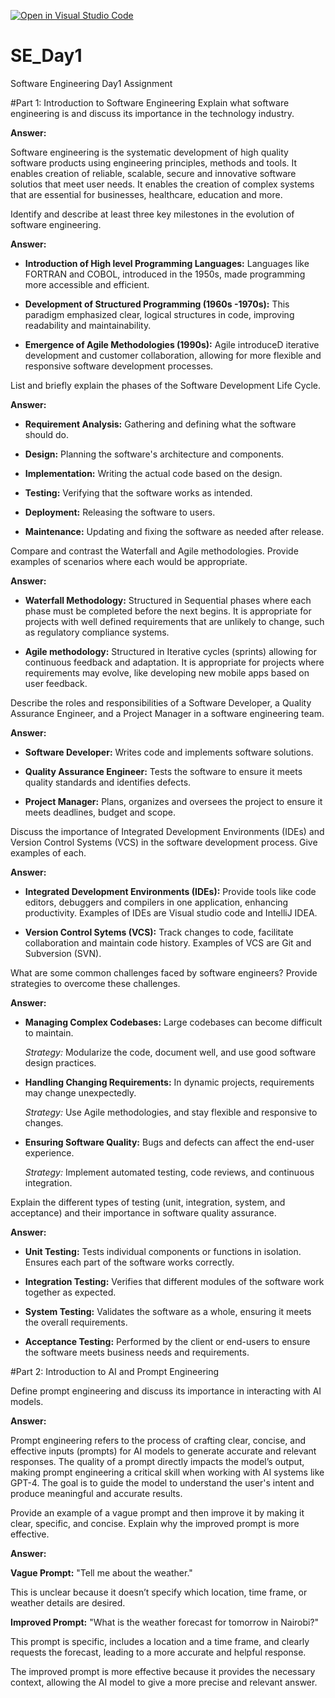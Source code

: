 [![Open in Visual Studio Code](https://classroom.github.com/assets/open-in-vscode-2e0aaae1b6195c2367325f4f02e2d04e9abb55f0b24a779b69b11b9e10269abc.svg)](https://classroom.github.com/online_ide?assignment_repo_id=18586050&assignment_repo_type=AssignmentRepo)
# SE_Day1
Software Engineering Day1 Assignment

#Part 1: Introduction to Software Engineering
Explain what software engineering is and discuss its importance in the technology industry.

**Answer:**

Software engineering is the systematic development of high quality software products using engineering principles, methods and tools. 
It enables creation of reliable, scalable, secure and innovative software solutios that meet user needs. 
It enables the creation of complex systems that are essential for businesses, healthcare, education and more.

Identify and describe at least three key milestones in the evolution of software engineering.

**Answer:**

- **Introduction of High level Programming Languages:** Languages like FORTRAN and COBOL, introduced in the 1950s, made programming more accessible and efficient.
  
- **Development of Structured Programming (1960s -1970s):** This paradigm emphasized clear, logical structures in code, improving readability and maintainability.
  
- **Emergence of Agile Methodologies (1990s):** Agile introduceD iterative development and customer collaboration, allowing for more flexible and responsive software development processes.


List and briefly explain the phases of the Software Development Life Cycle.

**Answer:**

- **Requirement Analysis:** Gathering and defining what the software should do.
  
- **Design:** Planning the software's architecture and components.
  
- **Implementation:** Writing the actual code based on the design.
  
- **Testing:** Verifying that the software works as intended.
  
- **Deployment:** Releasing the software to users.
  
- **Maintenance:** Updating and fixing the software as needed after release.


Compare and contrast the Waterfall and Agile methodologies. Provide examples of scenarios where each would be appropriate.

**Answer:**

- **Waterfall Methodology:** Structured in Sequential phases where each phase must be completed before the next begins.
  It is appropriate for projects with well defined requirements that are unlikely to change, such as regulatory compliance systems.
  
- **Agile methodology:** Structured in Iterative cycles (sprints) allowing for continuous feedback and adaptation.
   It is appropriate for projects where requirements may evolve, like developing new mobile apps based on user feedback.   


Describe the roles and responsibilities of a Software Developer, a Quality Assurance Engineer, and a Project Manager in a software engineering team.
   
**Answer:**

- **Software Developer:** Writes code and implements software solutions.

- **Quality Assurance Engineer:** Tests the software to ensure it meets quality standards and identifies defects.

- **Project Manager:** Plans, organizes and oversees the project to ensure it meets deadlines, budget and scope.

Discuss the importance of Integrated Development Environments (IDEs) and Version Control Systems (VCS) in the software development process. Give examples of each.

**Answer:**

- **Integrated Development Environments (IDEs):** Provide tools like code editors, debuggers and compilers in one application, enhancing productivity. Examples of IDEs are Visual studio code and IntelliJ IDEA.

- **Version Control Sytems (VCS):** Track changes to code, facilitate collaboration and maintain code history. Examples of VCS are Git and Subversion (SVN).

What are some common challenges faced by software engineers? Provide strategies to overcome these challenges.

 **Answer:**

- **Managing Complex Codebases:** Large codebases can become difficult to maintain.

  *Strategy:* Modularize the code, document well, and use good software design practices.
  
- **Handling Changing Requirements:** In dynamic projects, requirements may change unexpectedly.

  *Strategy:* Use Agile methodologies, and stay flexible and responsive to changes.
  
- **Ensuring Software Quality:** Bugs and defects can affect the end-user experience.

  *Strategy:* Implement automated testing, code reviews, and continuous integration.

Explain the different types of testing (unit, integration, system, and acceptance) and their importance in software quality assurance.

**Answer:**

- **Unit Testing:** Tests individual components or functions in isolation. Ensures each part of the software works correctly.

- **Integration Testing:** Verifies that different modules of the software work together as expected.

- **System Testing:** Validates the software as a whole, ensuring it meets the overall requirements.

- **Acceptance Testing:** Performed by the client or end-users to ensure the software meets business needs and requirements.

#Part 2: Introduction to AI and Prompt Engineering


Define prompt engineering and discuss its importance in interacting with AI models.

**Answer:**

Prompt engineering refers to the process of crafting clear, concise, and effective inputs (prompts) for AI models to generate accurate and relevant responses. The quality of a prompt directly impacts the model’s output, making prompt engineering a critical skill when working with AI systems like GPT-4. The goal is to guide the model to understand the user's intent and produce meaningful and accurate results.

Provide an example of a vague prompt and then improve it by making it clear, specific, and concise. Explain why the improved prompt is more effective.

**Answer:**

**Vague Prompt:** "Tell me about the weather."

This is unclear because it doesn’t specify which location, time frame, or weather details are desired.

**Improved Prompt:** "What is the weather forecast for tomorrow in Nairobi?"

This prompt is specific, includes a location and a time frame, and clearly requests the forecast, leading to a more accurate and helpful response.

The improved prompt is more effective because it provides the necessary context, allowing the AI model to give a more precise and relevant answer.
